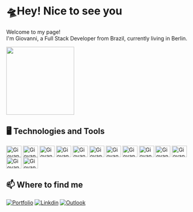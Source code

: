 # 🛸Hey! Nice to see you

Welcome to my page! <br />
I'm Giovanni, a Full Stack Developer from Brazil, currently living in Berlin.
<br />
<div>
  <img height="180em" src="https://github-profile-summary-cards.vercel.app/api/cards/profile-details?username=GiovanniLeite&theme=github_dark" />
</div>


## 🖥️ Technologies and Tools

<div>
  <img align="center" alt="Giovanni-html" height="30" width="40" src="https://cdn.jsdelivr.net/gh/devicons/devicon/icons/html5/html5-original.svg"/>
  <img align="center" alt="Giovanni-css" height="30" width="40" src="https://cdn.jsdelivr.net/gh/devicons/devicon/icons/css3/css3-original.svg"/>
  <img align="center" alt="Giovanni-js" height="30" width="40" src="https://cdn.jsdelivr.net/gh/devicons/devicon/icons/javascript/javascript-original.svg"/>
  <img align="center" alt="Giovanni-ts" height="30" width="40" src="https://cdn.jsdelivr.net/gh/devicons/devicon/icons/typescript/typescript-original.svg"/>
  <img align="center" alt="Giovanni-nextjs" height="30" width="40" src="https://cdn.jsdelivr.net/gh/devicons/devicon/icons/nextjs/nextjs-original.svg"/>
  <img align="center" alt="Giovanni-react" height="30" width="40" src="https://cdn.jsdelivr.net/gh/devicons/devicon/icons/react/react-original.svg"/>
  <img align="center" alt="Giovanni-redux" height="30" width="40" src="https://cdn.jsdelivr.net/gh/devicons/devicon/icons/redux/redux-original.svg"/>
  <img align="center" alt="Giovanni-node" height="30" width="40" src="https://cdn.jsdelivr.net/gh/devicons/devicon/icons/nodejs/nodejs-original.svg"/>
  <img align="center" alt="Giovanni-wp" height="30" width="40" src="https://cdn.jsdelivr.net/gh/devicons/devicon/icons/wordpress/wordpress-plain.svg"/>
  <img align="center" alt="Giovanni-jest" height="30" width="40" src="https://cdn.jsdelivr.net/gh/devicons/devicon/icons/jest/jest-plain.svg"/>
  <img align="center" alt="Giovanni-mysql" height="30" width="40" src="https://cdn.jsdelivr.net/gh/devicons/devicon/icons/mysql/mysql-original.svg"/>
  <img align="center" alt="Giovanni-postgresql" height="30" width="40" src="https://cdn.jsdelivr.net/gh/devicons/devicon/icons/postgresql/postgresql-original.svg"/>
  <img align="center" alt="Giovanni-mongodb" height="30" width="40" src="https://cdn.jsdelivr.net/gh/devicons/devicon/icons/mongodb/mongodb-original.svg"/>
</div>

## 📫 Where to find me

[![Portfolio](https://img.shields.io/badge/website-000000?style=for-the-badge&logo=About.me&logoColor=white)](https://www.giovannileite.com)
[![Linkdin](https://img.shields.io/badge/LinkedIn-0077B5?style=for-the-badge&logo=linkedin&logoColor=white)](https://www.linkedin.com/in/giovanni-leite-dev/)
[![Outlook](https://img.shields.io/badge/Microsoft_Outlook-0078D4?style=for-the-badge&logo=microsoft-outlook&logoColor=white)](mailto:giovanni.m.leite@outlook.com?subject=[GitHub]%20Contact)
